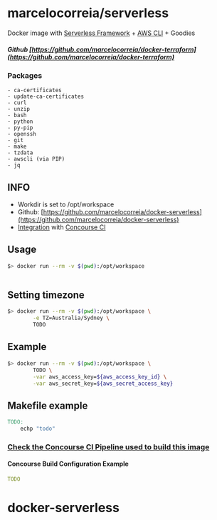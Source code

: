 # marcelocorreia/serverless

Docker image with [Serverless Framework](https://serverless.com/) + [AWS CLI](https://aws.amazon.com/cli/) + Goodies

##### Github [https://github.com/marcelocorreia/docker-terraform](https://github.com/marcelocorreia/docker-terraform)
 
### Packages
    - ca-certificates 
    - update-ca-certificates
    - curl
    - unzip 
    - bash 
    - python 
    - py-pip 
    - openssh 
    - git 
    - make 
    - tzdata
    - awscli (via PIP)  
    - jq
 
## INFO
- Workdir is set to /opt/workspace
- Github: [https://github.com/marcelocorreia/docker-serverless](https://github.com/marcelocorreia/docker-serverless)
- [Integration](#) with [Concourse CI](http://concourse.ci/) 

## Usage
```bash
$> docker run --rm -v $(pwd):/opt/workspace 
    
```

## Setting timezone
```bash
$> docker run --rm -v $(pwd):/opt/workspace \
        -e TZ=Australia/Sydney \
        TODO

```


## Example
```bash
$> docker run --rm -v $(pwd):/opt/workspace \
        TODO \
   		-var aws_access_key=${aws_access_key_id} \
   		-var aws_secret_key=${aws_secret_access_key}
```

## Makefile example
```makefile
TODO:
    echp "todo"
```

### [Check the Concourse CI Pipeline used to build this image](https://github.com/marcelocorreia/docker-serverless/blob/master/pipeline.yml) 

#### Concourse Build Configuration Example

```yaml
TODO
```

# docker-serverless

